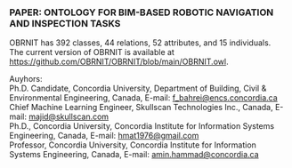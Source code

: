 ### PAPER: ONTOLOGY FOR BIM-BASED ROBOTIC NAVIGATION AND INSPECTION TASKS

OBRNIT has 392 classes, 44 relations, 52 attributes, and 15 individuals. <br />
The current version of OBRNIT is available at https://github.com/OBRNIT/OBRNIT/blob/main/OBRNIT.owl. 

Auyhors: <br />
Ph.D. Candidate, Concordia University, Department of Building, Civil & Environmental Engineering, Canada, E-mail: f_bahrei@encs.concordia.ca <br />
Chief Machine Learning Engineer, Skullscan Technologies Inc., Canada, E-mail: majid@skullscan.com <br />
Ph.D., Concordia University, Concordia Institute for Information Systems Engineering, Canada, E-mail: hmat1976@gmail.com <br />
Professor, Concordia University, Concordia Institute for Information Systems Engineering, Canada, E-mail: amin.hammad@concordia.ca <br />


<!--
**OBRNIT/OBRNIT** is a ✨ _special_ ✨ repository because its `README.md` (this file) appears on your GitHub profile.

Here are some ideas to get you started:

- 🔭 I’m currently working on ...
- 🌱 I’m currently learning ...
- 👯 I’m looking to collaborate on ...
- 🤔 I’m looking for help with ...
- 💬 Ask me about ...
- 📫 How to reach me: ...
- 😄 Pronouns: ...
- ⚡ Fun fact: ...
-->
